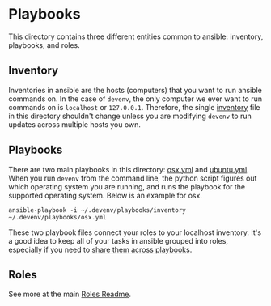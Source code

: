 # Playbooks

This directory contains three different entities common to ansible: inventory,
playbooks, and roles.

## Inventory

Inventories in ansible are the hosts (computers) that you want to run ansible
commands on.  In the case of `devenv`, the only computer we ever want to run
commands on is `localhost` or `127.0.0.1`.  Therefore, the single
[inventory](./inventory) file in this directory shouldn't change unless you are
modifying `devenv` to run updates across multiple hosts you own.

## Playbooks

There are two main playbooks in this directory: [osx.yml](./osx.yml) and
[ubuntu.yml](./ubuntu.yml).  When you run `devenv` from the command line, the
python script figures out which operating system you are running, and runs the
playbook for the supported operating system.  Below is an example for osx.

```
ansible-playbook -i ~/.devenv/playbooks/inventory ~/.devenv/playbooks/osx.yml
```

These two playbook files connect your roles to your localhost inventory.
It's a good idea to keep all of your tasks in ansible grouped into roles,
especially if you need to [share them across playbooks](./roles/common).

## Roles

See more at the main [Roles Readme](./roles).

